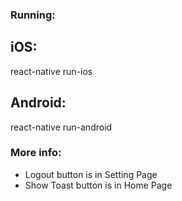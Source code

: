 ### Running:

## iOS:

react-native run-ios

## Android:

react-native run-android

### More info:

- Logout button is in Setting Page
- Show Toast button is in Home Page
